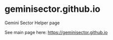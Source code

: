# geminisector.github.io
Gemini Sector Helper page

See main page here: https://geminisector.github.io
